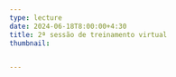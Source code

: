 ```yaml
---
type: lecture
date: 2024-06-18T8:00:00+4:30
title: 2ª sessão de treinamento virtual
thumbnail:


---
```

